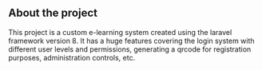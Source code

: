 ## About the project

This project is a custom e-learning system created using the laravel framework version 8. It has a huge features covering the login system with different user levels and permissions, generating a qrcode for registration purposes, administration controls, etc.
